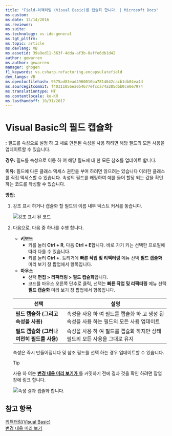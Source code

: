 ```yaml
---
title: "Field-리팩터링 (Visual Basic)를 캡슐화 합니다. | Microsoft Docs"
ms.custom: 
ms.date: 12/14/2016
ms.reviewer: 
ms.suite: 
ms.technology: vs-ide-general
ms.tgt_pltfrm: 
ms.topic: article
ms.devlang: VB
ms.assetid: 39a9ed11-363f-4dda-af3b-0affe6db1d42
author: gewarren
ms.author: gewarren
manager: ghogen
f1_keywords: vs.csharp.refactoring.encapsulatefield
dev_langs: VB
ms.openlocfilehash: 9575ad83ead4960016ba7814642cacb1db04ea4d
ms.sourcegitcommit: f40311056ea0b4677efcca74a285dbb0ce0e7974
ms.translationtype: MT
ms.contentlocale: ko-KR
ms.lasthandoff: 10/31/2017
---
```

# <a name="encapsulate-a-field-in-visual-basic"></a>Visual Basic의 필드 캡슐화
**:** 필드를 속성으로 설정 하 고 새로 만든된 속성을 사용 하려면 해당 필드의 모든 사용을 업데이트할 수 있습니다.

**경우:** 필드를 속성으로 이동 하 여 해당 필드에 대 한 모든 참조를 업데이트 합니다.  

**이유:** 필드에 다른 클래스 액세스 권한을 부여 하려면 않으려는 있습니다 이러한 클래스를 직접 액세스할 수 있습니다.  속성의 필드를 래핑하여 예를 들어 할당 되는 값을 확인 하는 코드를 작성할 수 있습니다.

**방법:**

1. 강조 표시 하거나 캡슐화 할 필드의 이름 내부 텍스트 커서를 놓습니다.

   ![강조 표시 된 코드](media/encapsulate_highlight.png)

1. 다음으로, 다음 중 하나를 수행 합니다.
   * **키보드**
     * 키를 눌러 **Ctrl + R**, 다음 **Ctrl + E**합니다.  바로 가기 키는 선택한 프로필에 따라 다를 수 있습니다.
     * 키를 눌러 **Ctrl +.** 트리거에 **빠른 작업 및 리팩터링** 메뉴 선택 **필드 캡슐화** 미리 보기 창 팝업에서 항목입니다.
   * **마우스**
     * 선택 **편집 > 리팩터링 > 필드 캡슐화**합니다.
     * 코드를 마우스 오른쪽 단추로 클릭, 선택는 **빠른 작업 및 리팩터링** 메뉴 선택 **필드 캡슐화** 미리 보기 창 팝업에서 항목입니다.

   선택 | 설명
   --------- | -----------
   **필드 캡슐화 (그리고 속성을 사용)** | 속성을 사용 하 여 필드를 캡슐화 하 고 생성 된 속성을 사용 하는 필드의 모든 사용 업데이트
   **필드 캡슐화 (그러나 여전히 필드를 사용)** | 속성을 사용 하 여 필드를 캡슐화 하지만 상태 필드의 모든 사용을 그대로 유지

   속성은 즉시 만들어집니다 및 참조 필드를 선택 하는 경우 업데이트할 수 있습니다.

   > [!TIP]
   > 사용 하 여는 [ **변경 내용 미리 보기가** ](../../ide/preview-changes.md) 를 커밋하기 전에 결과 것을 확인 하려면 팝업 창에 링크 합니다.

   ![속성 결과 캡슐화 합니다.](media/encapsulate_result.png)

## <a name="see-also"></a>참고 항목  
[리팩터링(Visual Basic)](../refactoring-vb.md)  
[변경 내용 미리 보기](../../ide/preview-changes.md)